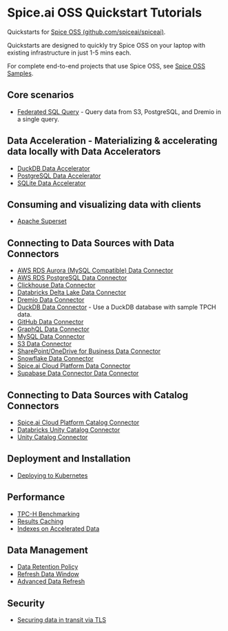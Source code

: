 # Spice.ai OSS Quickstart Tutorials

Quickstarts for [Spice OSS (github.com/spiceai/spiceai)](https://github.com/spiceai/spiceai).

Quickstarts are designed to quickly try Spice OSS on your laptop with existing infrastructure in just 1-5 mins each.

For complete end-to-end projects that use Spice OSS, see [Spice OSS Samples](https://github.com/spiceai/samples#samples).

## Core scenarios

- [Federated SQL Query](./federation/README.md) - Query data from S3, PostgreSQL, and Dremio in a single query.

## Data Acceleration - Materializing & accelerating data locally with Data Accelerators

- [DuckDB Data Accelerator](./duckdb/accelerator/README.md)
- [PostgreSQL Data Accelerator](./postgres/README.md)
- [SQLite Data Accelerator](./sqlite/accelerator/README.md)

## Consuming and visualizing data with clients

- [Apache Superset](./superset/README.md)

## Connecting to Data Sources with Data Connectors

- [AWS RDS Aurora (MySQL Compatible) Data Connector](./rds-aurora-mysql/README.md)
- [AWS RDS PostgreSQL Data Connector](./rds-postgresql/README.md)
- [Clickhouse Data Connector](./clickhouse/README.md)
- [Databricks Delta Lake Data Connector](./databricks/README.md)
- [Dremio Data Connector](./dremio/README.md)
- [DuckDB Data Connector](./duckdb/connector/README.md) - Use a DuckDB database with sample TPCH data.
- [GitHub Data Connector](./github/README.md)
- [GraphQL Data Connector](./graphql/README.md)
- [MySQL Data Connector](./mysql/README.md)
- [S3 Data Connector](./s3/README.md)
- [SharePoint/OneDrive for Business Data Connector](./sharepoint/README.md)
- [Snowflake Data Connector](./snowflake/README.md)
- [Spice.ai Cloud Platform Data Connector](./spiceai/README.md)
- [Supabase Data Connector Data Connector](./supabase/README.md)

## Connecting to Data Sources with Catalog Connectors

- [Spice.ai Cloud Platform Catalog Connector](./catalogs/spiceai/README.md)
- [Databricks Unity Catalog Connector](./catalogs/databricks/README.md)
- [Unity Catalog Connector](./catalogs/unity_catalog/README.md)

## Deployment and Installation

- [Deploying to Kubernetes](./kubernetes/README.md)

## Performance

- [TPC-H Benchmarking](./tpc-h/README.md)
- [Results Caching](./caching/README.md)
- [Indexes on Accelerated Data](./acceleration/indexes/README.md)

## Data Management

- [Data Retention Policy](./retention/README.md)
- [Refresh Data Window](./refresh-data-window/README.md)
- [Advanced Data Refresh](./acceleration/data-refresh/README.md)

## Security

- [Securing data in transit via TLS](./tls/README.md)
